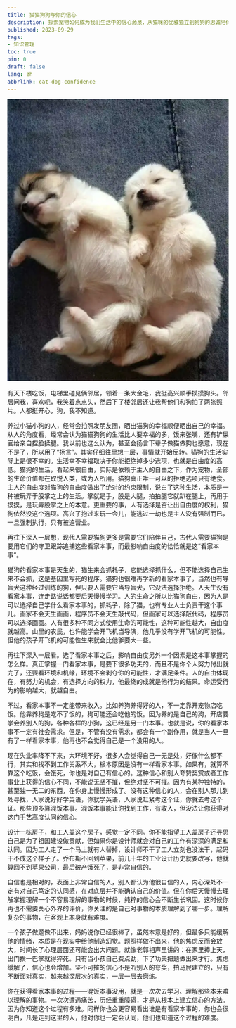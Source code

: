 ```yaml
---
title: 猫猫狗狗与你的信心
description: 探索宠物如何成为我们生活中的信心源泉，从猫咪的优雅独立到狗狗的忠诚陪伴，发现这些小生命带给我们的力量与治愈。
published: 2023-09-29
tags: 
- 知识管理
toc: true
pin: 0
draft: false
lang: zh
abbrlink: cat-dog-confidence
---
```


![2012 年暑假从老家带回来的两只小土狗，非常可爱，左边叫虎头右边叫点点](./_images/猫猫狗狗与你的信心-1754565961087.webp)

有天下楼吃饭，电梯里碰见俩邻居，领着一条大金毛，我挺高兴顺手摸摸狗头。邻居问我，喜欢吧，我笑着点点头，然后下了楼邻居还让我帮他们和狗拍了两张照片。人都挺开心，狗，我不知道。

养过小猫小狗的人，经常会拍照发朋友圈，晒出猫狗的幸福顺便晒出自己的幸福。从人的角度看，经常会认为猫猫狗狗的生活比人要幸福的多，饭来张嘴，还有铲屎官给亲自捏脸揉腿。我以前也这么认为，甚至会扬言下辈子做猫做狗也愿意，现在不是了，所以用了“扬言”。其实仔细往里想一层，事情就开始反转。猫狗的生活实际上是很不幸的。生活幸不幸福取决于你能拒绝掉多少选项，也就是自由度的高低。猫狗的生活，看起来很自由，实际是依赖于主人的自由之下，作为宠物，全部的生命价值都在取悦人类，或为人所用。猫狗真正唯一可以的拒绝选项只有绝食。主人的自由度对猫狗的自由度做出了绝对的约束限制，说白了这种生活，本质是一种被玩弄于股掌之上的生活。掌就是手，股是大腿，拍拍腿它就趴在腿上，再用手摸摸，是玩弄股掌之上的本意。更重要的事，人有选择是否让出自由度的权利，猫狗依然没这个选项。高兴了抱过来玩一会儿，能逃过一劫也是主人没有强制而已，一旦强制执行，只有被迫营业。

再往下深入一层想，现代人需要猫狗更多是需要它们陪伴自己，古代人需要猫狗是要用它们的守卫跟踪追捕这些看家本事，而最影响自由度的恰恰就是这“看家本事“。

猫狗的看家本事是天生的，猫生来会抓耗子，它能选择抓什么，但不能选择自己生来不会抓，这是基因里写死的程序。猫狗也很难再学新的看家本事了，当然也有导盲犬这种经过训练的狗，但只要人需要它当导盲犬，它没法选择拒绝。人天生没有看家本事，连走路说话都要后天慢慢学习。人的生命之所以比猫狗自由，因为人是可以选择自己学什么看家本事的，抓耗子，除了猫，也有专业人士负责干这个事儿。画家不会天生画画，程序员不会天生敲代码，但画家可以选择敲代码，程序员可以选择画画。人有很多种不同方式使用生命的可能性，这种可能性越大，自由度就越高。山里的农民，也许能学会开飞机当导演，他几乎没有学开飞机的可能性，但他的孩子开飞机的可能性生来就会比他爹要大一些。

再往下深入一层看。选了看家本事之后，影响自由度另外一个因素是这本事掌握的怎么样。真正掌握一门看家本事，是要下很多功夫的，而且不是你个人努力付出就完了，还要看环境和机缘，环境不会剥夺你的可能性，才满足条件。人的自由体现在，有努力的机会，有选择方向的权力，他最终的成就是他行为的结果。命运受行为的影响越大，就越自由。

不过，看家本事不一定能带来收入。比如养狗养得好的人，不一定靠开宠物店吃饭。他靠养狗是吃不了饭的，狗可能还会吃他的饭。因为养的是自己的狗，开店要学会养别人的狗，各种各样的小狗，这已经是另一门本事。也就是说，你的看家本事不一定有社会需求。但是，不管有没有需求，都会有一个副作用，就是当人一旦有了一样看家本事，他再也不会觉得自己是一个没用的人。

现在失业率降不下来，大环境不好，很多人会觉得自己一无是处，好像什么都不行，其实和找不到工作关系不大，根本原因是没有一样看家本事。如果有，就算不靠这个吃饭，会饿死，你也是对自己有信心的。这种信心和别人夸赞奖赏或者工作事业上获得的信心不同，不能说无坚不摧，但绝对坚不可摧。因为有某种独特的，甚至独一无二的东西，在你身上慢慢形成了。没有这种信心的人，会在别人那儿到处寻找，人家说好好学英语，你就学英语，人家说赶紧考这个证，你就去考这个证。那些顶多算混饭本事。混饭本事能让你找到工作，有收入，但没法让你获得对这门手艺高度认同的信心。

设计一栋房子，和工人盖这个房子，感觉一定不同。你不能指望工人盖房子还寻思自己是为了祖国建设做贡献，但如果你是设计师就会对自己的工作有深深的满足和认同。因为工人走了一个马上就有人替掉，设计师不干了工人立刻也没法干，起码干不成这个样子了。乔布斯不回到苹果，前几十年的工业设计历史就要改写，他就算回不到苹果公司，最后破产饿死了，是非常自信的。

自信也是相对的，表面上非常自信的人，别人都认为他很自信的人，内心深处不一定有对自己笃定的认同感，在对底层并不能确认自己的价值。但在你后天慢慢去理解掌握理解一个不容易理解的事物的时候，纯粹的信心会不断生长巩固。这时候你再也不需要关心外界的评价，你关注的是自己对事物的本质理解到了哪一步。理解复杂的事物，在客观上本身就有难度。

一个孩子做题做不出来，妈妈说你已经很棒了，虽然本意是好的，但最多只能缓解他的情绪，本质是在现实中给他制造幻觉。题照样做不出来，他的焦虑反而会放大，时间长了心理层面还可能会出大问题。就像老郭相声里讲的：在家里捧上天，出门挨一巴掌就得猝死。只有当小孩自己费点劲，下了功夫把题做出来才行。焦虑缓解了，信心也会增加。坚不可摧的信心不是听别人的夸奖，拍马屁建立的，只有不断面对真实，越来越深层次的真实，一层一层去磨练。

你在获得看家本事的过程——混饭本事没用，就是一次次去学习、理解那些本来难以理解的事物。一次次遭遇痛苦，历经重重障碍，才是从根本上建立信心的方法。因为你知道这个过程有多难。同样你也会更容易看出谁是有看家本事的，你也会很明白，凡是走到这里的人，他对你也一定会认同，他们也知道这个过程的难度。